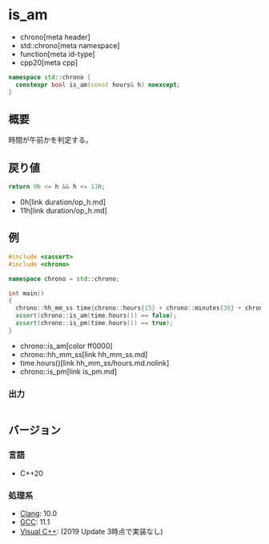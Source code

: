 # is_am
* chrono[meta header]
* std::chrono[meta namespace]
* function[meta id-type]
* cpp20[meta cpp]

```cpp
namespace std::chrono {
  constexpr bool is_am(const hours& h) noexcept;
}
```

## 概要
時間が午前かを判定する。


## 戻り値
```cpp
return 0h <= h && h <= 11h;
```
* 0h[link duration/op_h.md]
* 11h[link duration/op_h.md]


## 例
```cpp example
#include <cassert>
#include <chrono>

namespace chrono = std::chrono;

int main()
{
  chrono::hh_mm_ss time{chrono::hours{15} + chrono::minutes{30} + chrono::seconds{10}};
  assert(chrono::is_am(time.hours()) == false);
  assert(chrono::is_pm(time.hours()) == true);
}
```
* chrono::is_am[color ff0000]
* chrono::hh_mm_ss[link hh_mm_ss.md]
* time.hours()[link hh_mm_ss/hours.md.nolink]
* chrono::is_pm[link is_pm.md]

### 出力
```
```

## バージョン
### 言語
- C++20

### 処理系
- [Clang](/implementation.md#clang): 10.0
- [GCC](/implementation.md#gcc): 11.1
- [Visual C++](/implementation.md#visual_cpp): (2019 Update 3時点で実装なし)
